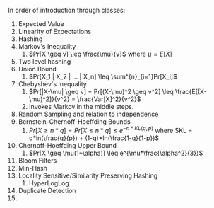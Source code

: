 In order of introduction through classes:
1. Expected Value
2. Linearity of Expectations
3. Hashing
4. Markov's Inequality
	1. $Pr[X \geq v] \leq \frac{\mu}{v}$ where $\mu = E[X]$
5. Two level hashing
6. Union Bound
	1. $Pr[X_1 | X_2 | ... | X_n] \leq \sum^{n}_{i=1}Pr[X_i]$
7. Chebyshev's Inequality
	1. $Pr[|X-\mu| \geq v] = Pr[(X-\mu)^2 \geq v^2] \leq \frac{E[(X-\mu)^2]}{v^2} = \frac{Var[X]^2}{v^2}$
	2. Invokes Markov in the middle steps.
8. Random Sampling and relation to independence
9. Bernstein-Chernoff-Hoeffding Bounds
	1. $Pr[X \geq n*q] = Pr[X \leq n*q] \leq e^{-n*KL(q, p)}$ where $KL = q*ln(\frac{q}{p}) + (1-q)*ln(\frac{1-q}{1-p})$
10. Chernoff-Hoeffding Upper Bound
	1.   $Pr[X \geq \mu(1+\alpha)] \leq e^{\mu*\frac{\alpha^2}{3}}$
11. Bloom Filters
12. Min-Hash
13. Locality Sensitive/Similarity Preserving Hashing
	1. HyperLogLog
14. Duplicate Detection
15. 